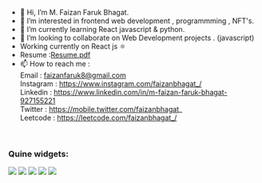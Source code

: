 - 👋 Hi, I’m M. Faizan Faruk Bhagat.
- 👀 I’m interested in frontend web development , programmming , NFT's.
- 🌱 I’m currently learning React javascript & python.
- 💞️ I’m looking to collaborate on Web Development projects . (javascript)
- Working currently on React js ⚛
- Resume :[Resume.pdf](tech-resume.pdf)
- 📫 How to reach me : <br/>  Email : faizanfaruk8@gmail.com <br/>  Instagram : https://www.instagram.com/faizanbhagat_/ <br/> Linkedin : https://www.linkedin.com/in/m-faizan-faruk-bhagat-927155221  <br/> Twitter : https://mobile.twitter.com/faizanbhagat_    <br/> Leetcode : https://leetcode.com/faizanbhagat_/
<br/>
<h3>Quine widgets: </h3>
<img src='https://stats.quine.sh/faizanbhagat/github?theme=dark)](https://quine.sh?utm_source=widgets&utm_campaign=faizanbhagat)' />
<img src='https://stats.quine.sh/faizanbhagat/topics-over-time?theme=dark)](https://quine.sh?utm_source=widgets&utm_campaign=faizanbhagat)' />
<img src='https://stats.quine.sh/faizanbhagat/languages-over-time?theme=dark)](https://quine.sh?utm_source=widgets&utm_campaign=faizanbhagat)' />
<img src='https://stats.quine.sh/faizanbhagat/stack-overflow?theme=dark)](https://quine.sh?utm_source=widgets&utm_campaign=faizanbhagat)' />
<img src='https://stats.quine.sh/faizanbhagat/web3?theme=dark)](https://quine.sh?utm_source=widgets&utm_campaign=faizanbhagat)' />
